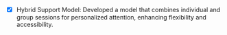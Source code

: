 - [x] Hybrid Support Model: Developed a model that combines individual and group sessions for personalized attention, enhancing flexibility and accessibility.